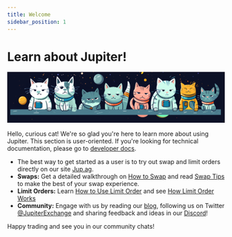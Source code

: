 ```yaml
---
title: Welcome
sidebar_position: 1
---
```


# Learn about Jupiter!

![Cats](./cat_banner.png)

Hello, curious cat! We're so glad you're here to learn more about using Jupiter. 
This section is user-oriented. If you're looking for technical documentation, please go to [developer docs](/docs).

- The best way to get started as a user is to try out swap and limit orders directly on our site [Jup.ag](https://jup.ag).
- **Swaps:** Get a detailed walkthrough on [How to Swap](/guides/swap) and read [Swap Tips](/guides/swap-tips) to make the best of your swap experience.
- **Limit Orders:** Learn [How to Use Limit Order](/guides/limit-order) and see [How Limit Order Works](/guides/6-how-lo-work.md)
- **Community:** Engage with us by reading our [blog](/blog), following us on Twitter [@JupiterExchange](https://twitter.com/JupiterExchange) and sharing feedback and ideas in our [Discord](https://discord.gg/jup)! 

Happy trading and see you in our community chats!
